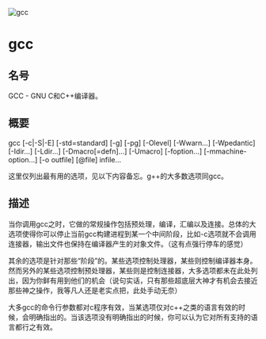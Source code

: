 ![gcc](https://www.itjungle.com/tfh/tfh101415-story01-fig01.png)
# gcc

## 名号
GCC - GNU C和C++编译器。

## 概要
gcc [-c|-S|-E] [-std=standard]
    [-g] [-pg] [-Olevel]
    [-Wwarn...] [-Wpedantic]
    [-Idir...] [-Ldir...]
    [-Dmacro[=defn]...] [-Umacro]
    [-foption...] [-mmachine-option...]
    [-o outfile] [@file] infile...

这里仅列出最有用的选项，见以下内容备忘。g++的大多数选项同gcc。

## 描述
当你调用gcc之时，它做的常规操作包括预处理，编译，汇编以及连接。总体的大选项使得你可以停止当前gcc构建进程到某一个中间阶段，比如-c选项就不会调用连接器，输出文件也保持在编译器产生的对象文件。（这有点强行停车的感觉）

其余的选项是针对那些“阶段”的。某些选项控制处理器，某些则控制编译器本身。然而另外的某些选项控制预处理器，某些则是控制连接器，大多选项都未在此处列出，因为你鲜有用到他们的机会（说句实话，只有那些超底层大神才有机会去接近那些神之操作，我等凡人还是老实点把，此处手动无奈）

大多gcc的命令行参数都对c程序有效，当某选项仅对c++之类的语言有效的时候，会明确指出的。当该选项没有明确指出的时候，你可以认为它对所有支持的语言都行之有效。



